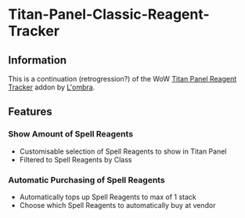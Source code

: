 # Titan-Panel-Classic-Reagent-Tracker

## Information
This is a continuation (retrogression?) of the WoW [Titan Panel Reagent Tracker](https://www.curseforge.com/wow/addons/titan-reagents) addon by [L'ombra](https://www.curseforge.com/members/lombra/projects).


## Features

### Show Amount of Spell Reagents
- Customisable selection of Spell Reagents to show in Titan Panel
- Filtered to Spell Reagents by Class

### Automatic Purchasing of Spell Reagents
- Automatically tops up Spell Reagents to max of 1 stack
- Choose which Spell Reagents to automatically buy at vendor
